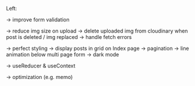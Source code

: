 Left:
  
  -> improve form validation

  -> reduce img size on upload
  -> delete uploaded img from cloudinary when post is deleted / img replaced
  -> handle fetch errors

  -> perfect styling
  -> display posts in grid on Index page
  -> pagination
  -> line animation below multi page form
  -> dark mode
  
  -> useReducer & useContext

  -> optimization (e.g. memo)